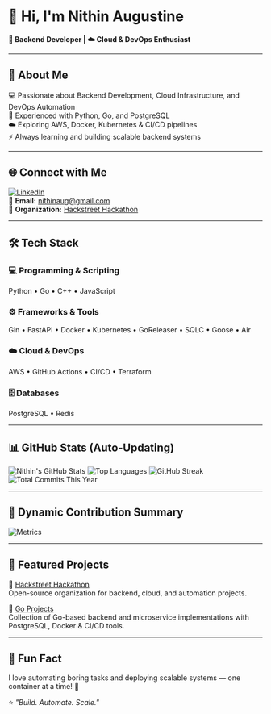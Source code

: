 # 👋 Hi, I'm Nithin Augustine  
**🚀 Backend Developer | ☁️ Cloud & DevOps Enthusiast**

---

## 🧠 About Me
💻 Passionate about Backend Development, Cloud Infrastructure, and DevOps Automation  
🐍 Experienced with Python, Go, and PostgreSQL  
☁️ Exploring AWS, Docker, Kubernetes & CI/CD pipelines  
⚡ Always learning and building scalable backend systems  

---

## 🌐 Connect with Me
[![LinkedIn](https://img.shields.io/badge/LinkedIn-0077B5?style=for-the-badge&logo=linkedin&logoColor=white)](https://www.linkedin.com/in/nithin-augustine-28bb56328/)  
📧 **Email:** nithinaug@gmail.com  
🏢 **Organization:** [Hackstreet Hackathon](https://github.com/hackstreet-hackathon)

---

## 🛠️ Tech Stack

### 💻 Programming & Scripting
Python • Go • C++ • JavaScript  

### ⚙️ Frameworks & Tools
Gin • FastAPI • Docker • Kubernetes • GoReleaser • SQLC • Goose • Air  

### ☁️ Cloud & DevOps
AWS • GitHub Actions • CI/CD • Terraform  

### 🗄️ Databases
PostgreSQL • Redis  

---

## 📊 GitHub Stats (Auto-Updating)

![Nithin's GitHub Stats](https://github-readme-stats.vercel.app/api?username=NithinAug&show_icons=true&theme=tokyonight)
![Top Languages](https://github-readme-stats.vercel.app/api/top-langs/?username=NithinAug&layout=compact&theme=tokyonight)
![GitHub Streak](https://streak-stats.demolab.com?user=NithinAug&theme=tokyonight)
![Total Commits This Year](https://badgen.net/github/commits/NithinAug)

---

## 🧮 Dynamic Contribution Summary
![Metrics](./github-metrics.svg)

---

## 🌟 Featured Projects
🔹 [Hackstreet Hackathon](https://github.com/hackstreet-hackathon)  
Open-source organization for backend, cloud, and automation projects.  

🔹 [Go Projects](https://github.com/NithinAug/GO)  
Collection of Go-based backend and microservice implementations with PostgreSQL, Docker & CI/CD tools.  

---

## 🧭 Fun Fact
I love automating boring tasks and deploying scalable systems — one container at a time! 🐳  

⭐️ *"Build. Automate. Scale."*
